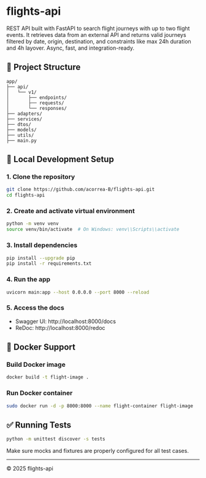 # flights-api

REST API built with FastAPI to search flight journeys with up to two flight events. It retrieves data from an external API and returns valid journeys filtered by date, origin, destination, and constraints like max 24h duration and 4h layover. Async, fast, and integration-ready.

## 📁 Project Structure

```
app/
├── api/
│   └── v1/
│       ├── endpoints/
│       ├── requests/
│       └── responses/
├── adapters/
├── services/
├── dtos/
├── models/
├── utils/
├── main.py
```

## 🚀 Local Development Setup

### 1. Clone the repository
```bash
git clone https://github.com/acorrea-B/flights-api.git
cd flights-api
```

### 2. Create and activate virtual environment
```bash
python -m venv venv
source venv/bin/activate  # On Windows: venv\\Scripts\\activate
```

### 3. Install dependencies
```bash
pip install --upgrade pip
pip install -r requirements.txt
```

### 4. Run the app
```bash
uvicorn main:app --host 0.0.0.0 --port 8000 --reload
```

### 5. Access the docs
- Swagger UI: http://localhost:8000/docs
- ReDoc: http://localhost:8000/redoc

## 🐳 Docker Support

### Build Docker image
```bash
docker build -t flight-image .
```

### Run Docker container
```bash
sudo docker run -d -p 8000:8000 --name flight-container flight-image
```

## ✅ Running Tests

```bash
python -m unittest discover -s tests
```

Make sure mocks and fixtures are properly configured for all test cases.

---

© 2025 flights-api
